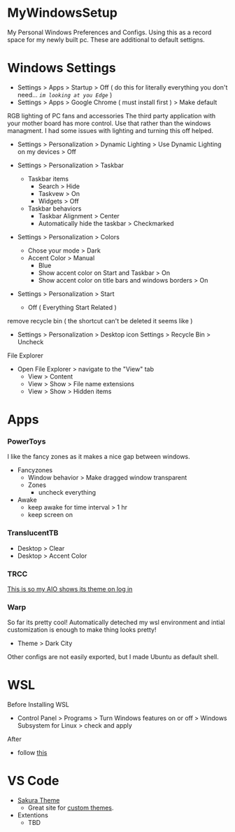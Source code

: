 # MyWindowsSetup
My Personal Windows Preferences and Configs.
Using this as a record space for my newly built pc.
These are additional to default settigns.

# Windows Settings
- Settings > Apps > Startup > Off ( do this for literally everything you don't need... *`im looking at you Edge`* )
- Settings > Apps > Google Chrome ( must install first ) > Make default

RGB lighting of PC fans and accessories
The third party application with your mother board has more control.
Use that rather than the windows managment.
I had some issues with lighting and turning this off helped.
- Settings > Personalization > Dynamic Lighting > Use Dynamic Lighting on my devices > Off

- Settings > Personalization > Taskbar
  - Taskbar items
    - Search > Hide
    - Taskvew > On
    - Widgets > Off
  - Taskbar behaviors
    - Taskbar Alignment > Center
    - Automatically hide the taskbar > Checkmarked
      
- Settings > Personalization > Colors
  - Chose your mode > Dark
  - Accent Color > Manual
    - Blue
    - Show accent color on Start and Taskbar > On
    - Show accent color on title bars and windows borders > On

- Settings > Personalization > Start
  - Off ( Everything Start Related )

remove recycle bin ( the shortcut can't be deleted it seems like )
- Settings > Personalization > Desktop icon Settings > Recycle Bin > Uncheck

File Explorer
- Open File Explorer > navigate to the "View" tab 
  - View > Content 
  - View > Show > File name extensions
  - View > Show > Hidden items

# Apps

### PowerToys
I like the fancy zones as it makes a nice gap between windows.
- Fancyzones
  - Window behavior > Make dragged window transparent
  - Zones
    - uncheck everything
- Awake
  -  keep awake for time interval > 1 hr
  -  keep screen on
      
### TranslucentTB
  - Desktop > Clear
  - Desktop > Accent Color

### TRCC 
[ This is so my AIO shows its theme on log in ](https://github.com/lpurgitoryl/TRCC_EnableOnStartup)

### Warp
So far its pretty cool! Automatically deteched my wsl environment and intial customization is enough to make thing looks pretty!
- Theme > Dark City

Other configs are not easily exported, but I made Ubuntu as default shell.

# WSL
Before Installing WSL
- Control Panel > Programs > Turn Windows features on or off > Windows Subsystem for Linux > check and apply

After 
- follow [this](https://learn.microsoft.com/en-us/windows/wsl/setup/environment)

# VS Code
  - [Sakura Theme](https://themes.vscode.one/theme/Snakeqwertyx/cyXZQOFz)
    - Great site for [custom themes](https://themes.vscode.one/). 
  - Extentions
    - TBD